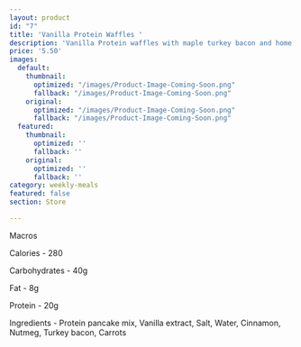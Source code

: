 ```yaml
---
layout: product
id: "7"
title: 'Vanilla Protein Waffles '
description: 'Vanilla Protein waffles with maple turkey bacon and home fries '
price: '5.50'
images:
  default:
    thumbnail:
      optimized: "/images/Product-Image-Coming-Soon.png"
      fallback: "/images/Product-Image-Coming-Soon.png"
    original:
      optimized: "/images/Product-Image-Coming-Soon.png"
      fallback: "/images/Product-Image-Coming-Soon.png"
  featured:
    thumbnail:
      optimized: ''
      fallback: ''
    original:
      optimized: ''
      fallback: ''
category: weekly-meals
featured: false
section: Store

---
```

Macros

Calories - 280

Carbohydrates - 40g

Fat - 8g

Protein - 20g

Ingredients - Protein pancake mix, Vanilla extract, Salt, Water, Cinnamon, Nutmeg, Turkey bacon, Carrots